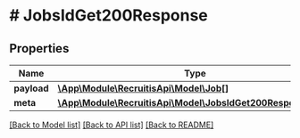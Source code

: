 # # JobsIdGet200Response

## Properties

Name | Type | Description | Notes
------------ | ------------- | ------------- | -------------
**payload** | [**\App\Module\RecruitisApi\Model\Job[]**](Job.md) |  | [optional]
**meta** | [**\App\Module\RecruitisApi\Model\JobsIdGet200ResponseMeta**](JobsIdGet200ResponseMeta.md) |  | [optional]

[[Back to Model list]](../../README.md#models) [[Back to API list]](../../README.md#endpoints) [[Back to README]](../../README.md)

